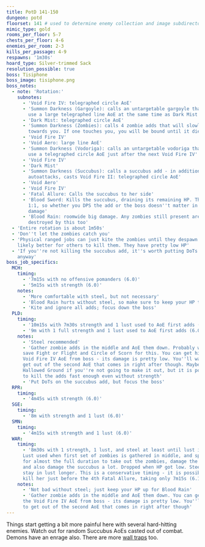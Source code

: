 ```yaml
---
title: PotD 141-150
dungeon: potd
floorset: 141 # used to determine enemy collection and image subdirectory
mimic_type: gold
rooms_per_floor: 5-7
chests_per_floor: 4-6
enemies_per_room: 2-3
kills_per_passage: 4-9
respawns: '1m30s'
hoard_type: Silver-trimmed Sack
resolution_possible: true
boss: Tisiphone
boss_image: tisiphone.png
boss_notes:
  - note: 'Rotation:'
    subnotes:
      - 'Void Fire IV: telegraphed circle AoE'
      - 'Summon Darkness (Gargoyle): calls an untargetable gargoyle that will
        use a large telegraphed line AoE at the same time as Dark Mist'
      - 'Dark Mist: telegraphed circle AoE'
      - 'Summon Darkness (Zombies): calls 4 zombie adds that will slowly crawl
        towards you. If one touches you, you will be bound until it dies'
      - 'Void Fire IV'
      - 'Void Aero: large line AoE'
      - 'Summon Darkness (Vodoriga): calls an untargetable vodoriga that will
        use a telegraphed circle AoE just after the next Void Fire IV'
      - 'Void Fire IV'
      - 'Dark Mist'
      - 'Summon Darkness (Succubus): calls a succubus add - in addition to
        autoattacks, casts Void Fire II: telegraphed circle AoE'
      - 'Void Aero'
      - 'Void Fire IV'
      - 'Fatal Allure: Calls the succubus to her side'
      - 'Blood Sword: Kills the succubus, draining its remaining HP. This is
        1:1, so whether you DPS the add or the boss doesn''t matter in terms of
        damage'
      - 'Blood Rain: roomwide big damage. Any zombies still present are
        destroyed by this too'
  - 'Entire rotation is about 1m50s'
  - 'Don''t let the zombies catch you'
  - 'Physical ranged jobs can just kite the zombies until they despawn. It''s
    likely better for others to kill them. They have pretty low HP'
  - 'If you''re not killing the succubus add, it''s worth putting DoTs on it
    anyway'
boss_job_specifics:
  MCH:
    timing:
      - '7m15s with no offensive pomanders (6.0)'
      - '5m15s with strength (6.0)'
    notes:
      - 'More comfortable with steel, but not necessary'
      - 'Blood Rain hurts without steel, so make sure to keep your HP topped'
      - 'Kite and ignore all adds; focus down the boss'
  PLD:
    timing:
      - '10m15s with 7m30s strength and 1 lust used to AoE first adds (6.0)'
      - '9m with 1 full strength and 1 lust used to AoE first adds (6.0)'
    notes:
      - 'Steel recommended'
      - 'Gather zombie adds in the middle and AoE them down. Probably want to
      save Fight or Flight and Circle of Scorn for this. You can get hit by the
      Void Fire IV AoE from boss - its damage is pretty low. You''ll want to
      get out of the second AoE that comes in right after though. Maybe use
      Hallowed Ground if you''re not going to make it out, but it is possible
      to kill the adds fast enough even without strength'
      - 'Put DoTs on the succubus add, but focus the boss'
  RPR:
    timing:
      - '4m45s with strength (6.0)'
  SGE:
    timing:
      - '8m with strength and 1 lust (6.0)'
  SMN:
    timing:
      - '4m15s with strength and 1 lust (6.0)'
  WAR:
    timing:
      - '8m30s with 1 strength, 1 lust, and steel at least until lust is done.
      Lust used when first set of zombies is gathered in middle, and spammed
      for almost the full duration to take out the zombies, damage the boss,
      and also damage the succubus a lot. Dropped when HP got low. Steel helps
      stay in lust longer. This is a conservative timing - it is possible to
      kill her just before the 4th Fatal Allure, taking only 7m15s (6.10)'
    notes:
      - 'Not bad without steel; just keep your HP up for Blood Rain'
      - 'Gather zombie adds in the middle and AoE them down. You can get hit by
      the Void Fire IV AoE from boss - its damage is pretty low. You''ll want
      to get out of the second AoE that comes in right after though'
---
```


Things start getting a bit more painful here with several hard-hitting enemies.
Watch out for random Succubus AoEs casted out of combat. Demons have an enrage
also. There are more [wall traps](/wall_traps.html#potd-131-149) too.
